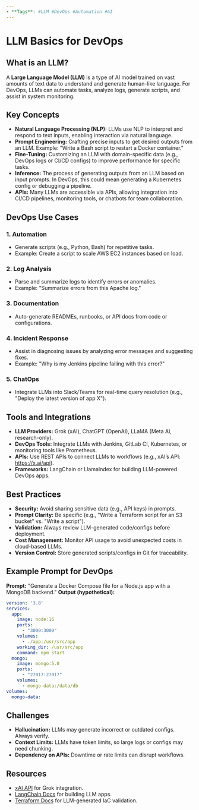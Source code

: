 ```yaml
---
- **Tags**: #LLM #DevOps #Automation #AI
---
```

# LLM Basics for DevOps

## What is an LLM?
A **Large Language Model (LLM)** is a type of AI model trained on vast amounts of text data to understand and generate human-like language. For DevOps, LLMs can automate tasks, analyze logs, generate scripts, and assist in system monitoring.

## Key Concepts
- **Natural Language Processing (NLP):** LLMs use NLP to interpret and respond to text inputs, enabling interaction via natural language.
- **Prompt Engineering:** Crafting precise inputs to get desired outputs from an LLM. Example: "Write a Bash script to restart a Docker container."
- **Fine-Tuning:** Customizing an LLM with domain-specific data (e.g., DevOps logs or CI/CD configs) to improve performance for specific tasks.
- **Inference:** The process of generating outputs from an LLM based on input prompts. In DevOps, this could mean generating a Kubernetes config or debugging a pipeline.
- **APIs:** Many LLMs are accessible via APIs, allowing integration into CI/CD pipelines, monitoring tools, or chatbots for team collaboration.

## DevOps Use Cases
### 1. **Automation**
   - Generate scripts (e.g., Python, Bash) for repetitive tasks.
   - Example: Create a script to scale AWS EC2 instances based on load.
### 2. **Log Analysis**
   - Parse and summarize logs to identify errors or anomalies.
   - Example: "Summarize errors from this Apache log."
### 3. **Documentation**
   - Auto-generate READMEs, runbooks, or API docs from code or configurations.
### 4. **Incident Response**
   - Assist in diagnosing issues by analyzing error messages and suggesting fixes.
   - Example: "Why is my Jenkins pipeline failing with this error?"
### 5. **ChatOps**
   - Integrate LLMs into Slack/Teams for real-time query resolution (e.g., "Deploy the latest version of app X").

## Tools and Integrations
- **LLM Providers:** Grok (xAI), ChatGPT (OpenAI), LLaMA (Meta AI, research-only).
- **DevOps Tools:** Integrate LLMs with Jenkins, GitLab CI, Kubernetes, or monitoring tools like Prometheus.
- **APIs:** Use REST APIs to connect LLMs to workflows (e.g., xAI’s API: https://x.ai/api).
- **Frameworks:** LangChain or LlamaIndex for building LLM-powered DevOps apps.

## Best Practices
- **Security:** Avoid sharing sensitive data (e.g., API keys) in prompts.
- **Prompt Clarity:** Be specific (e.g., "Write a Terraform script for an S3 bucket" vs. "Write a script").
- **Validation:** Always review LLM-generated code/configs before deployment.
- **Cost Management:** Monitor API usage to avoid unexpected costs in cloud-based LLMs.
- **Version Control:** Store generated scripts/configs in Git for traceability.

## Example Prompt for DevOps
**Prompt:** "Generate a Docker Compose file for a Node.js app with a MongoDB backend."
**Output (hypothetical):**
```yaml
version: '3.8'
services:
  app:
    image: node:16
    ports:
      - "3000:3000"
    volumes:
      - ./app:/usr/src/app
    working_dir: /usr/src/app
    command: npm start
  mongo:
    image: mongo:5.0
    ports:
      - "27017:27017"
    volumes:
      - mongo-data:/data/db
volumes:
  mongo-data:
```

## Challenges
- **Hallucination:** LLMs may generate incorrect or outdated configs. Always verify.
- **Context Limits:** LLMs have token limits, so large logs or configs may need chunking.
- **Dependency on APIs:** Downtime or rate limits can disrupt workflows.

## Resources
- [xAI API](https://x.ai/api) for Grok integration.
- [LangChain Docs](https://python.langchain.com/docs/get_started/introduction) for building LLM apps.
- [Terraform Docs](https://www.terraform.io/docs) for LLM-generated IaC validation.